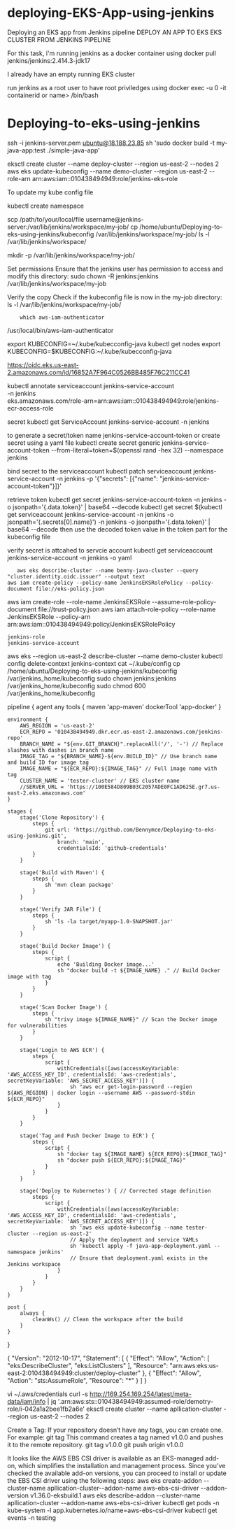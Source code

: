 # deploying-EKS-App-using-jenkins
Deploying an EKS app from Jenkins pipeline 
DEPLOY AN APP TO EKS EKS CLUSTER FROM JENKINS PIPELINE


For this task, i'm running jenkins as a docker container using 
docker pull jenkins/jenkins:2.414.3-jdk17

I already have an empty running EKS cluster 

run jenkins as a root user to have root priviledges using docker exec -u 0 -it
containerid or name> /bin/bash
# Deploying-to-eks-using-jenkins




ssh -i jenkins-server.pem ubuntu@18.188.23.85
sh 'sudo docker build -t my-java-app:test ./simple-java-app'


eksctl create cluster --name deploy-cluster --region us-east-2 --nodes 2
aws eks update-kubeconfig --name demo-cluster --region us-east-2 --role-arn arn:aws:iam::010438494949:role/jenkins-eks-role


To update my kube config file 




kubectl create namespace <namespace-name>

scp /path/to/your/local/file username@jenkins-server:/var/lib/jenkins/workspace/my-job/
cp /home/ubuntu/Deploying-to-eks-using-jenkins/kubeconfig /var/lib/jenkins/workspace/my-job/
ls -l /var/lib/jenkins/workspace/



mkdir -p /var/lib/jenkins/workspace/my-job/


Set permissions
Ensure that the jenkins user has permission to access and modify this directory:
sudo chown -R jenkins:jenkins /var/lib/jenkins/workspace/my-job


Verify the copy
Check if the kubeconfig file is now in the my-job directory:
ls -l /var/lib/jenkins/workspace/my-job/




        which aws-iam-authenticator
/usr/local/bin/aws-iam-authenticator


export KUBECONFIG=~/.kube/kubecconfig-java
kubectl get nodes
export KUBECONFIG=$KUBECONFIG:~/.kube/kubecconfig-java

https://oidc.eks.us-east-2.amazonaws.com/id/16852A7F964C0526BB485F76C211CC41


kubectl annotate serviceaccount jenkins-service-account \
  -n jenkins \
  eks.amazonaws.com/role-arn=arn:aws:iam::010438494949:role/jenkins-ecr-access-role


secret
 kubectl get ServiceAccount jenkins-service-account -n jenkins

 to generate a secret/token name jenkins-service-account-token or create secret using a yaml file 
 kubectl create secret generic jenkins-service-account-token --from-literal=token=$(openssl rand -hex 32) --namespace jenkins

 bind secret to the serviceaccount
kubectl patch serviceaccount jenkins-service-account -n jenkins -p '{"secrets": [{"name": "jenkins-service-account-token"}]}'

retrieve token 
kubectl get secret jenkins-service-account-token -n jenkins -o jsonpath='{.data.token}' | base64 --decode
kubectl get secret $(kubectl get serviceaccount jenkins-service-account -n jenkins -o jsonpath='{.secrets[0].name}') -n jenkins -o jsonpath='{.data.token}' | base64 --decode
 then use the decoded token value in the token part for the kubeconfig file 

verify secret is attcahed to servcie account 
kubectl get serviceaccount jenkins-service-account -n jenkins -o yaml








      


    
       aws eks describe-cluster --name benny-java-cluster --query "cluster.identity.oidc.issuer" --output text
    aws iam create-policy --policy-name JenkinsEKSRolePolicy --policy-document file://eks-policy.json
aws iam create-role --role-name JenkinsEKSRole --assume-role-policy-document file://trust-policy.json
aws iam attach-role-policy --role-name JenkinsEKSRole --policy-arn arn:aws:iam::010438494949:policy/JenkinsEKSRolePolicy


 

    

    jenkins-role
    jenkins-service-account


aws eks --region us-east-2 describe-cluster --name demo-cluster
kubectl config delete-context jenkins-context
cat ~/.kube/config
cp /home/ubuntu/Deploying-to-eks-using-jenkins/kubeconfig /var/jenkins_home/kubeconfig
sudo chown jenkins:jenkins /var/jenkins_home/kubeconfig
sudo chmod 600 /var/jenkins_home/kubeconfig

pipeline {
    agent any
    tools {
        maven 'app-maven'
        dockerTool 'app-docker'
    }

    environment {
        AWS_REGION = 'us-east-2'
        ECR_REPO = '010438494949.dkr.ecr.us-east-2.amazonaws.com/jenkins-repo'
        BRANCH_NAME = "${env.GIT_BRANCH}".replaceAll('/', '-') // Replace slashes with dashes in branch name
        IMAGE_TAG = "${BRANCH_NAME}-${env.BUILD_ID}" // Use branch name and build ID for image tag
        IMAGE_NAME = "${ECR_REPO}:${IMAGE_TAG}" // Full image name with tag
        CLUSTER_NAME = 'tester-cluster' // EKS cluster name
        //SERVER_URL = 'https://100E584D809B03C2057ADE0FC1AD625E.gr7.us-east-2.eks.amazonaws.com'
    }

    stages {
        stage('Clone Repository') {
            steps {
                git url: 'https://github.com/Bennymce/Deploying-to-eks-using-jenkins.git', 
                    branch: 'main',
                    credentialsId: 'github-credentials'
            }
        }

        stage('Build with Maven') {
            steps {
                sh 'mvn clean package'
            }
        }

        stage('Verify JAR File') {
            steps {
                sh 'ls -la target/myapp-1.0-SNAPSHOT.jar'
            }
        }

        stage('Build Docker Image') {
            steps {
                script {
                    echo 'Building Docker image...'
                    sh "docker build -t ${IMAGE_NAME} ." // Build Docker image with tag
                }
            }
        }

        stage('Scan Docker Image') {
            steps {
                sh "trivy image ${IMAGE_NAME}" // Scan the Docker image for vulnerabilities
            }
        }

        stage('Login to AWS ECR') {
            steps {
                script {
                    withCredentials([aws(accessKeyVariable: 'AWS_ACCESS_KEY_ID', credentialsId: 'aws-credentials', secretKeyVariable: 'AWS_SECRET_ACCESS_KEY')]) { 
                        sh "aws ecr get-login-password --region ${AWS_REGION} | docker login --username AWS --password-stdin ${ECR_REPO}"
                    }
                }
            }
        }

        stage('Tag and Push Docker Image to ECR') {
            steps {
                script {
                    sh "docker tag ${IMAGE_NAME} ${ECR_REPO}:${IMAGE_TAG}"
                    sh "docker push ${ECR_REPO}:${IMAGE_TAG}"
                }
            }
        }

        stage('Deploy to Kubernetes') { // Corrected stage definition
            steps {
                script {
                    withCredentials([aws(accessKeyVariable: 'AWS_ACCESS_KEY_ID', credentialsId: 'aws-credentials', secretKeyVariable: 'AWS_SECRET_ACCESS_KEY')]) { 
                        sh 'aws eks update-kubeconfig --name tester-cluster --region us-east-2'
                        // Apply the deployment and service YAMLs
                        sh 'kubectl apply -f java-app-deployment.yaml --namespace jenkins' 
                        // Ensure that deployment.yaml exists in the Jenkins workspace
                    }
                }
            }
        }
    }

    post {
        always {
            cleanWs() // Clean the workspace after the build
        }
    }
}


{
    "Version": "2012-10-17",
    "Statement": [
        {
            "Effect": "Allow",
            "Action": [
                "eks:DescribeCluster",
                "eks:ListClusters"
            ],
            "Resource": "arn:aws:eks:us-east-2:010438494949:cluster/deploy-cluster"
        },
        {
            "Effect": "Allow",
            "Action": "sts:AssumeRole",
            "Resource": "*"
        }
    ]
}


vi ~/.aws/credentials
curl -s http://169.254.169.254/latest/meta-data/iam/info | jq '.arn:aws:sts::010438494949:assumed-role/demotry-role/i-042a1a2bee1fb2a6e'
eksctl create cluster --name apllication-cluster --region us-east-2 --nodes 2

Create a Tag: If your repository doesn’t have any tags, you can create one. For example:
git tag
This command creates a tag named v1.0.0 and pushes it to the remote repository.
git tag v1.0.0
git push origin v1.0.0


It looks like the AWS EBS CSI driver is available as an EKS-managed add-on, which simplifies the installation and management process. Since you've checked the available add-on versions, you can proceed to install or update the EBS CSI driver using the following steps:
aws eks create-addon --cluster-name  apllication-cluster--addon-name aws-ebs-csi-driver --addon-version v1.36.0-eksbuild.1
aws eks describe-addon --cluster-name apllication-cluster --addon-name aws-ebs-csi-driver
kubectl get pods -n kube-system -l app.kubernetes.io/name=aws-ebs-csi-driver
kubectl get events -n testing


